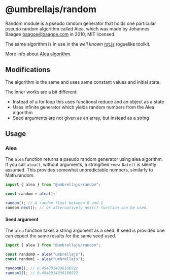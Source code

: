 # @umbrellajs/random

Random module is a pseudo random generator that holds one particular
pseudo random algorithm called Alea, which was made by Johannes Baagøe <baagoe@baagoe.com> in 2010, MIT licensed.

The same algorithm is in use in the _well known_ [rot.js](https://github.com/ondras/rot.js/blob/master/src/rng.ts) roguelike toolkit.

More info about [Alea algorithm](https://web.archive.org/web/20111105142920/http://baagoe.com/en/RandomMusings/javascript/).

## Modifications

The algorithm is the same and uses same constant values and initial state.

The inner works are a bit different:

- Instead of a for loop this uses functional reduce and an object as a state
- Uses infinite generator which yields random numbers from the Alea algorithm
- Seed arguments are not given as an array, but instead as a string

## Usage

### Alea

The `alea` function returns a pseudo random generator using alea algorithm.
If you call `alea()`, without arguments, a stringified `+new Date()` is silently assumed.
This provides somewhat unpredictable numbers, similarly to Math.random.

```ts
import { alea } from "@umbrellajs/random";

const random = alea();

random(); // A random float between 0 and 1
random.next(); // Or alternatively next() function can be used.
```

#### Seed argument

The `alea` function takes a string argument as a seed. If seed is provided one can expect
the same results for the same seed used.

```ts
import { alea } from "@umbrellajs/random";

const random0 = alea("umbrellajs");
const random1 = alea("umbrellajs");

random0(); // 0.4548914898186922
random1(); // 0.4548914898186922
```
